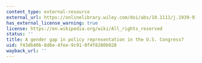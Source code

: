 ```yaml
---
content_type: external-resource
external_url: https://onlinelibrary.wiley.com/doi/abs/10.1111/j.1939-9162.2011.00034.x
has_external_license_warning: true
license: https://en.wikipedia.org/wiki/All_rights_reserved
status: ''
title: A gender gap in policy representation in the U.S. Congress?
uid: f43db40b-8d6e-4fee-9c91-0f4f8280b928
wayback_url: ''
---
```

